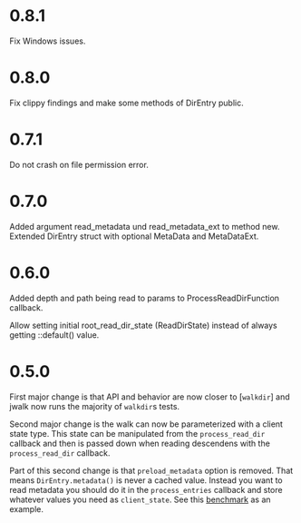 # 0.8.1

Fix Windows issues.

# 0.8.0

Fix clippy findings and make some methods of DirEntry public.

# 0.7.1

Do not crash on file permission error.

# 0.7.0

Added argument read_metadata und read_metadata_ext to method new.
Extended DirEntry struct with optional MetaData and MetaDataExt.

# 0.6.0

Added depth and path being read to params to ProcessReadDirFunction callback.

Allow setting initial root_read_dir_state (ReadDirState) instead of always
getting ::default() value.

# 0.5.0

First major change is that API and behavior are now closer to [`walkdir`] and
jwalk now runs the majority of `walkdir`s tests.

Second major change is the walk can now be parameterized with a client state
type. This state can be manipulated from the `process_read_dir` callback and
then is passed down when reading descendens with the `process_read_dir`
callback.

Part of this second change is that `preload_metadata` option is removed. That
means `DirEntry.metadata()` is never a cached value. Instead you want to read
metadata you should do it in the `process_entries` callback and store whatever
values you need as `client_state`. See this [benchmark] as an example.

[benchmark]: https://github.com/jessegrosjean/jwalk/blob/master/benches/walk_benchmark.rs#L45